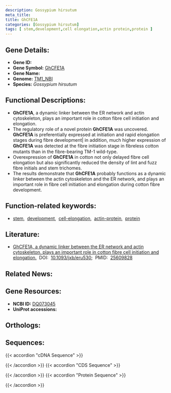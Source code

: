 ```yaml
---
description: Gossypium hirsutum
meta_title:
title: GhCFE1A
categories: [Gossypium hirsutum]
tags: [ stem,development,cell elongation,actin protein,protein ]
---
```


## Gene Details:
- **Gene ID:** []()
- **Gene Symbol:** <u>GhCFE1A</u>
- **Gene Name:** 
- **Genome:** [TM1_NBI](https://yanglab.hzau.edu.cn/CottonMD/download.1)
- **Species:** *Gossypium hirsutum*

## Functional Descriptions:
   - **GhCFE1A**, a dynamic linker between the ER network and actin cytoskeleton, plays an important role in cotton fibre cell initiation and elongation.
   - The regulatory role of a novel protein **GhCFE1A** was uncovered. **GhCFE1A** is preferentially expressed at initiation and rapid elongation stages during fibre development| in addition, much higher expression of **GhCFE1A** was detected at the fibre initiation stage in ﬁbreless cotton mutants than in the fibre-bearing TM-1 wild-type.
   - Overexpression of **GhCFE1A** in cotton not only delayed fibre cell elongation but also significantly reduced the density of lint and fuzz fibre initials and stem trichomes.
   - The results demonstrate that **GhCFE1A** probably functions as a dynamic linker between the actin cytoskeleton and the ER network, and plays an important role in fibre cell initiation and elongation during cotton fibre development.

## Function-related keywords:
   - [stem](/tags/stem/),&nbsp;&nbsp;[development](/tags/development/),&nbsp;&nbsp;[cell-elongation](/tags/cell-elongation/),&nbsp;&nbsp;[actin-protein](/tags/actin-protein/),&nbsp;&nbsp;[protein](/tags/protein/)

## Literature:
   - [GhCFE1A, a dynamic linker between the ER network and actin cytoskeleton, plays an important role in cotton fibre cell initiation and elongation.](https://doi.org/10.1093/jxb/eru530)&nbsp;&nbsp;DOI:&nbsp;&nbsp;[10.1093/jxb/eru530](https://doi.org/10.1093/jxb/eru530);&nbsp;&nbsp;PMID:&nbsp;&nbsp;[25609828](https://pubmed.ncbi.nlm.nih.gov/25609828/)

## Related News:

## Gene Resources:
- **NCBI ID:**  [DQ073045](https://www.ncbi.nlm.nih.gov/gene/?term=DQ073045)
- **UniProt accessions:**  [](https://www.uniprot.org/uniprotkb//entry)

## Orthologs:

## Sequences:
{{< accordion "cDNA Sequence" >}}

{{< /accordion >}}
{{< accordion "CDS Sequence" >}}

{{< /accordion >}}
{{< accordion "Protein Sequence" >}}

{{< /accordion >}}
